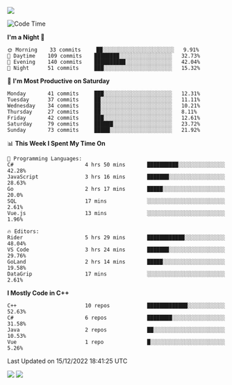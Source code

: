 ![](https://komarev.com/ghpvc/?username=lilpidgey&color=red)
<!--START_SECTION:waka-->
![Code Time](http://img.shields.io/badge/Code%20Time-1%2C419%20hrs%2040%20mins-blue)

**I'm a Night 🦉** 

```text
🌞 Morning    33 commits     ██░░░░░░░░░░░░░░░░░░░░░░░   9.91% 
🌆 Daytime    109 commits    ████████░░░░░░░░░░░░░░░░░   32.73% 
🌃 Evening    140 commits    ██████████░░░░░░░░░░░░░░░   42.04% 
🌙 Night      51 commits     ███░░░░░░░░░░░░░░░░░░░░░░   15.32%

```
📅 **I'm Most Productive on Saturday** 

```text
Monday       41 commits     ███░░░░░░░░░░░░░░░░░░░░░░   12.31% 
Tuesday      37 commits     ██░░░░░░░░░░░░░░░░░░░░░░░   11.11% 
Wednesday    34 commits     ██░░░░░░░░░░░░░░░░░░░░░░░   10.21% 
Thursday     27 commits     ██░░░░░░░░░░░░░░░░░░░░░░░   8.11% 
Friday       42 commits     ███░░░░░░░░░░░░░░░░░░░░░░   12.61% 
Saturday     79 commits     ██████░░░░░░░░░░░░░░░░░░░   23.72% 
Sunday       73 commits     █████░░░░░░░░░░░░░░░░░░░░   21.92%

```


📊 **This Week I Spent My Time On** 

```text
💬 Programming Languages: 
C#                       4 hrs 50 mins       ██████████░░░░░░░░░░░░░░░   42.28% 
JavaScript               3 hrs 16 mins       ███████░░░░░░░░░░░░░░░░░░   28.63% 
Go                       2 hrs 17 mins       █████░░░░░░░░░░░░░░░░░░░░   20.0% 
SQL                      17 mins             ░░░░░░░░░░░░░░░░░░░░░░░░░   2.61% 
Vue.js                   13 mins             ░░░░░░░░░░░░░░░░░░░░░░░░░   1.96%

🔥 Editors: 
Rider                    5 hrs 29 mins       ████████████░░░░░░░░░░░░░   48.04% 
VS Code                  3 hrs 24 mins       ███████░░░░░░░░░░░░░░░░░░   29.76% 
GoLand                   2 hrs 14 mins       █████░░░░░░░░░░░░░░░░░░░░   19.58% 
DataGrip                 17 mins             ░░░░░░░░░░░░░░░░░░░░░░░░░   2.61%

```

**I Mostly Code in C++** 

```text
C++                      10 repos            █████████████░░░░░░░░░░░░   52.63% 
C#                       6 repos             ████████░░░░░░░░░░░░░░░░░   31.58% 
Java                     2 repos             ██░░░░░░░░░░░░░░░░░░░░░░░   10.53% 
Vue                      1 repo              █░░░░░░░░░░░░░░░░░░░░░░░░   5.26%

```



 Last Updated on 15/12/2022 18:41:25 UTC
<!--END_SECTION:waka-->
![](https://hit.yhype.me/github/profile?user_id=42968544)
![](https://komarev.com/ghpvc/?lilpidgey)
